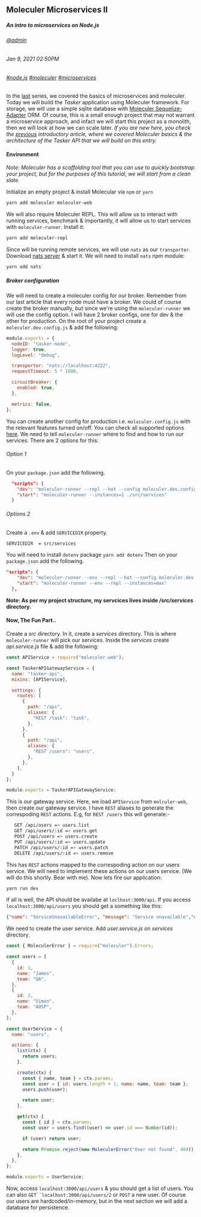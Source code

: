 ## Moleculer Microservices II
##### *An intro to microservices on Node.js*
###### [@admin](/whoami)
###### Jan 9, 2021 02:50PM
###### [#node.js]() [#moleculer]() [#microservices]()

In the [last](/blog/moleculer-microservices-i) series, we covered the basics of microservices and moleculer. Today we will build the *Tasker* application using Moleculer framework. For storage, we will use a simple sqlite database with [Moleculer Sequelize-Adapter](https://www.npmjs.com/package/moleculer-db-adapter-sequelize) ORM. Of course, this is a small enough project that may not warrant a microservice approach, and infact we will start this project as a monolith, then we will look at how we can scale later.
*If you are new here, you check the [previous](/blog/moleculer-microservices-i) introductory article, where we covered Moleculer basics &amp; the architecture of the *Tasker* API that we will build on this entry.*

#### Environment

*Note: Moleculer has a scaffolding tool that you can use to quickly bootstrap your project, but for the purposes of this tutorial, we will start from a clean slate.*

Initialize an empty project &amp; install Molecular via `npm` or `yarn`

```sh
yarn add moleculer moleculer-web
```

We will also require Moleculer REPL. This will allow us to interact with running services, benchmark &amp; importantly, it will allow us to start services with `moleculer-runner`. Install it:

```sh
yarn add moleculer-repl
```
Since will be running remote services, we will use `nats` as our `transporter`. Download [nats server](https://nats.io/) &amp; start it. We will need to install `nats` npm module:

```sh
yarn add nats
```


##### Broker configuration

We will need to create a moleculer config for our broker. Remember from our last article that every node must have a broker. We could of course create the broker manually, but since we're using the `moleculer-runner` we will use the config option. I will have 2 broker configs, one for dev &amp; the other for production. On the root of your project create a `moleculer.dev.config.js` &amp; add the following:

```js
module.exports = {
  nodeID: "tasker-node",
  logger: true,
  logLevel: "debug",

  transporter: "nats://localhost:4222",
  requestTimeout: 5 * 1000,

  circuitBreaker: {
    enabled: true,
  },

  metrics: false,
};
```

You can create another config for production i.e. `moluculer.config.js` with the relevant features turned on/off. You can check all supported options [here](https://moleculer.services/docs/0.14/configuration.html).
We need to tell `moleculer-runner` where to find and how to run our services. There are 2 options for this:

###### Option 1

On your `package.json` add the following.

```json
  "scripts": {
    "dev": "moleculer-runner --repl --hot --config moleculer.dev.config.js ./src/services",
    "start": "moleculer-runner --instances=1 ./src/services"
  }
```
###### Options 2

Create a `.env` &amp; add `SERVICEDIR` property. 

```sh
SERVICEDIR  = src/services
```

You will need to install `dotenv` package `yarn add dotenv`
Then on your `package.json` add the following.

```json
"scripts": {
    "dev": "moleculer-runner --env --repl --hot --config moleculer.dev.config.js",
    "start": "moleculer-runner --env --repl --instances=max"
  },
```

**Note: As per my project structure, my servcices lives inside */src/services* directory.**

#### Now, The Fun Part..

Create a *src* directory. In it, create a *services* directory. This is where `moleculer-runner` will pick our services. Inside the *services* create *api.service.js* file &amp; add the following:

```js
const APIService = require("moleculer-web");

const TaskerAPIGatewayService = {
  name: "tasker-api",
  mixins: [APIService],

  settings: {
    routes: [
      {
        path: "/api",
        aliases: {
          "REST /task": "task",
        },
      },
      {
        path: "/api",
        aliases: {
          "REST /users": "users",
        },
      },
    ],
  }
};

module.exports = TaskerAPIGatewayService;
```

This is our gateway service. Here, we load `APIService` from `molculer-web`, then create our gateway service. I have `REST` aliases to generate the correspoding `REST` actions. E.g, for `REST /users` this will generate:-

```sh
   GET /api/users => users.list
   GET /api/users/:id => users.get
   POST /api/users => users.create
   PUT /api/users/:id => users.update
   PATCH /api/users/:id => users.patch
   DELETE /api/users/:id => users.remove
```

This has `REST` actions mapped to the correspoding action on our users service. We will need to implement these actions on our users service. (We will do this shortly. Bear with me). Now lets fire our application:

```sh
yarn run dev
```

If all is well, the API should be availabe at `loclhost:3000/api`. If you access `localhost:3000/api/users` you should get a something like this:

```json
{"name": "ServiceUnavailableError", "message": "Service unavailable","code":503}
```
We need to create the user service. Add *user.service.js* on *services* directory.

```js
const { MoleculerError } = require("moleculer").Errors;

const users = [
  {
    id: 1,
    name: "James",
    team: "QA",
  },
  {
    id: 2,
    name: "Simon",
    team: "AOSP",
  },
];

const UserService = {
  name: "users",

  actions: {
    list(ctx) {
      return users;
    },

    create(ctx) {
      const { name, team } = ctx.params;
      const user = { id: users.length + 1, name: name, team: team };
      users.push(user);

      return user;
    },

    get(ctx) {
      const { id } = ctx.params;
      const user = users.find((user) => user.id === Number(id));

      if (user) return user;

      return Promise.reject(new MoleculerError("User not found", 404));
    },
  },
};

module.exports = UserService;
```

Now, access `localhost:3000/api/users` &amp; you should get a list of users. You can also `GET``localhost:3000/api/users/2` or `POST` a new user. Of course our users are hardcoded/in-memory, but in the next section we will add a database for persistence.


